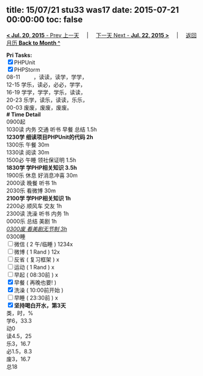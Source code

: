 title: 15/07/21 stu33 was17
date: 2015-07-21 00:00:00
toc: false
---
[**< Jul. 20, 2015** - Prev 上一天](/lifelogs/2015/07/d20.html) &nbsp; &nbsp; | &nbsp; &nbsp; [下一天 Next - **Jul. 22, 2015 >**](/lifelogs/2015/07/d22.html) &nbsp; &nbsp; |  &nbsp; &nbsp; [返回月历 **Back to Month ^**](/lifelogs/2015/07/index.html)
<br/><div><b>Pri Tasks:</b></div><div><input checked="true" type="checkbox"/>PHPUnit</div><div><input checked="true" type="checkbox"/>PHPStorm</div><div>08-11         ，读读，读学，学学，</div><div>12-15 学乐，读必，必必，学学，</div><div>16-19 学学，学学，学乐，读读，</div><div>20-23 乐学，读乐，读读，乐乐，</div><div>00-03 废废，废废，废废。</div><div><b># Time Detail</b></div><div>0900起</div><div>1030读 内务 交通 听书 早餐 总结 1.5h</div><div><b>1230学 细读项目PHPUnit的代码 2h</b></div><div>1300乐 午餐 30m</div><div>1330读 阅读 30m</div><div>1500必 午睡 领社保证明 1.5h</div><div><b>1830学 学PHP相关知识 3.5h</b></div><div>1900乐 休息 好消息冲喜 30m</div><div>2000读 晚餐 听书 1h</div><div>2030乐 看微博 30m</div><div><b>2100学 学PHP相关知识 1h</b></div><div>2200必 顺风车 交友 1h</div><div>2300读 洗澡 听书 内务 1h</div><div>0000乐 总结 美剧 1h</div><div><u><i>0300废 看美剧无节制 3h</i></u></div><div>0300睡</div><div><input type="checkbox"/>微信 ( 2 午/临睡 ) 1234x</div><div><input type="checkbox"/>微博 ( 1 Rand ) 12x</div><div><input type="checkbox"/>反省 ( 复习框架 ) x</div><div><input type="checkbox"/>运动 ( 1 Rand ) x</div><div><input type="checkbox"/>早起 ( 08:30前 ) x</div><div><input checked="true" type="checkbox"/>早餐 ( 再晚也要! )</div><div><input checked="true" type="checkbox"/>洗澡 ( 10:00前开始 )</div><div><input type="checkbox"/>早睡 ( 23:30前 ) x</div><div><b><input checked="true" type="checkbox"/></b><b>坚持喝白开水，第3天</b></div><div>类，时，%</div><div>学6，33.3</div><div>动0</div><div>读4.5，25</div><div>乐3，16.7</div><div>必1.5，8.3</div><div>废3，16.7</div><div>总18</div>